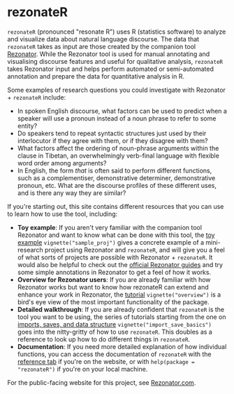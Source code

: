 # rezonateR

`rezonateR` (pronounced "resonate R") uses R (statistics software) to analyze and visualize data about natural language discourse. The data that `rezonateR` takes as input are those created by the companion tool [Rezonator](https://github.com/johnwdubois/rezonator). While the Rezonator tool is used for manual annotating and visualising discourse features and useful for qualitative analysis, `rezonateR` takes Rezonator input and helps perform automated or semi-automated annotation and prepare the data for quantitative analysis in R.

Some examples of research questions you could investigate with Rezonator + `rezonateR` include:

-   In spoken English discourse, what factors can be used to predict when a speaker will use a pronoun instead of a noun phrase to refer to some entity?
-   Do speakers tend to repeat syntactic structures just used by their interlocutor if they agree with them, or if they disagree with them?
-   What factors affect the ordering of noun-phrase arguments within the clause in Tibetan, an overwhelmingly verb-final language with flexible word order among arguments?
-   In English, the form *that* is often said to perform different functions, such as a complementiser, demonstrative determiner, demonstrative pronoun, etc. What are the discourse profiles of these different uses, and is there any way they are similar?

If you're starting out, this site contains different resources that you can use to learn how to use the tool, including:

-   **Toy example**: If you aren't very familiar with the companion tool Rezonator and want to know what can be done with this tool, the [toy example](https://rezonators.github.io/rezonateR/articles/sample_proj.html) `vignette("sample_proj")` gives a concrete example of a mini-research project using Rezonator and `rezonateR`, and will give you a feel of what sorts of projects are possible with Rezonator + `rezonateR`. It would also be helpful to check out the [official Rezonator guides](https://rezonator.com/guide/) and try some simple annotations in Rezonator to get a feel of how it works.
-   **Overview for Rezonator users**: If you are already familiar with how Rezonator works but want to know how rezonateR can extend and enhance your work in Rezonator, the [tutorial](https://rezonators.github.io/rezonateR/articles/import_save_basics.html) `vignette("overview")` is a bird's eye view of the most important functionality of the package.
-   **Detailed walkthrough**: If you are already confident that `rezonateR` is the tool you want to be using, the series of tutorials starting from the one on [imports, saves, and data structure](https://rezonators.github.io/rezonateR/articles/import_save_basics.html) `vignette("import_save_basics")` goes into the nitty-gritty of how to use `rezonateR`. This doubles as a reference to look up how to do different things in `rezonateR`.
-   **Documentation**: If you need more detailed explanation of how individual functions, you can access the documentation of `rezonateR` with the [reference tab](https://rezonators.github.io/rezonateR/reference/index.html) if you're on the website, or with `help(package = "rezonateR")` if you're on your local machine.

For the public-facing website for this project, see [Rezonator.com](https://rezonator.com/).
